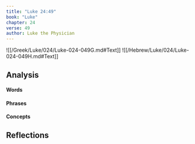 ```yaml
---
title: "Luke 24:49"
book: "Luke"
chapter: 24
verse: 49
author: Luke the Physician
---
```

![[/Greek/Luke/024/Luke-024-049G.md#Text]]
![[/Hebrew/Luke/024/Luke-024-049H.md#Text]]

## Analysis

#### Words

#### Phrases

#### Concepts

## Reflections

